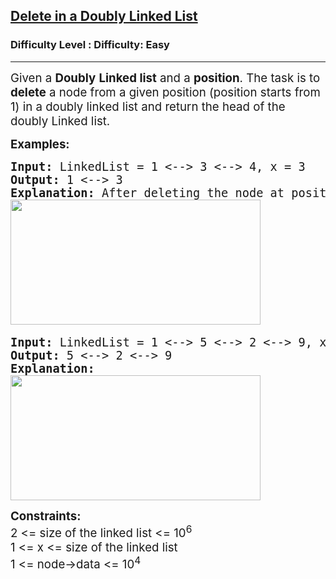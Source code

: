 <h2><a href="https://www.geeksforgeeks.org/problems/delete-node-in-doubly-linked-list/1">Delete in a Doubly Linked List</a></h2><h3>Difficulty Level : Difficulty: Easy</h3><hr><div class="problems_problem_content__Xm_eO"><p><span style="font-size: 14pt;">Given a <strong>Doubly</strong> <strong>Linked list</strong> and a <strong>position</strong>. The task is to <strong>delete</strong> a node from a given position (position starts from 1) in a doubly linked list and return the head of the doubly Linked list. </span></p>
<p><span style="font-size: 14pt;"><strong>Examples:</strong></span></p>
<pre><span style="font-size: 14pt;"><strong>Input: </strong>LinkedList = 1 &lt;--&gt; 3 &lt;--&gt; 4, x = 3
<strong>Output: </strong>1 &lt;--&gt; 3<strong>
Explanation: </strong>After deleting the node at position 3 (position starts from 1),the linked list will be now as 1 &lt;--&gt; 3.<br><img src="https://media.geeksforgeeks.org/img-practice/prod/addEditProblem/700131/Web/Other/blobid1_1719574036.png" width="400" height="200"> </span></pre>
<pre><span style="font-size: 14pt;"><strong>Input: </strong>LinkedList = 1 &lt;--&gt; 5 &lt;--&gt; 2 &lt;--&gt; 9, x = 1
<strong>Output: </strong>5 &lt;--&gt; 2 &lt;--&gt; 9<strong><br></strong><strong>Explanation:<br><img src="https://media.geeksforgeeks.org/img-practice/prod/addEditProblem/700131/Web/Other/blobid2_1719574060.png" width="400" height="200"><br></strong></span></pre>
<p><span style="font-size: 14pt;"><strong>Constraints:</strong><br>2 &lt;= size of the linked list &lt;= 10<sup>6</sup><br>1 &lt;= x &lt;=&nbsp;<span style="font-size: 18.6667px;">size of the linked list&nbsp;</span><br>1 &lt;= node-&gt;data &lt;= 10<sup>4</sup></span></p></div>